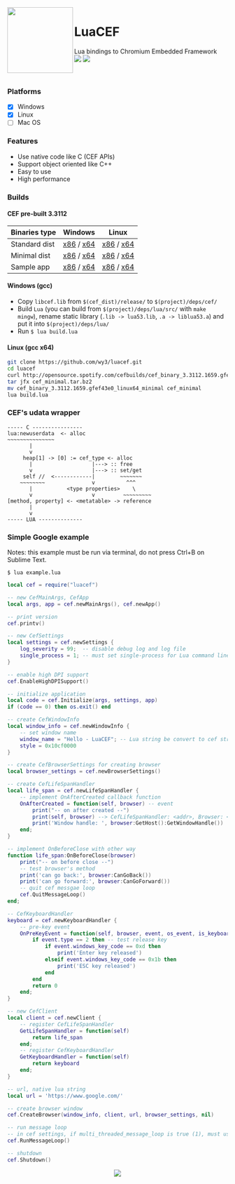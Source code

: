 <img align="left" src="https://github.com/wy3/luacef/raw/master/lcf.png?raw=true" width="150px">
<h1>LuaCEF</h1>
<p>
    Lua bindings to Chromium Embedded Framework
    <br>
    <img src="https://img.shields.io/badge/lua-5.1+-brightgreen.svg">
    <img src="https://img.shields.io/badge/cef-3.3112/chr60-blue.svg">
</p>

<br>

### Platforms
- [x] Windows
- [x] Linux
- [ ] Mac OS

### Features
- Use native code like C (CEF APIs)
- Support object oriented like C++
- Easy to use
- High performance

### Builds

#### CEF pre-built 3.3112

 Binaries type| Windows | Linux
--|--|--
Standard dist | [x86](http://opensource.spotify.com/cefbuilds/cef_binary_3.3112.1659.gfef43e0_windows32.tar.bz2) / [x64](http://opensource.spotify.com/cefbuilds/cef_binary_3.3112.1659.gfef43e0_windows64.tar.bz2) | [x86](http://opensource.spotify.com/cefbuilds/cef_binary_3.3112.1659.gfef43e0_linux32.tar.bz2) / [x64](http://opensource.spotify.com/cefbuilds/cef_binary_3.3112.1659.gfef43e0_linux64.tar.bz2)
Minimal dist | [x86](http://opensource.spotify.com/cefbuilds/cef_binary_3.3112.1659.gfef43e0_windows32_minimal.tar.bz2) / [x64](http://opensource.spotify.com/cefbuilds/cef_binary_3.3112.1659.gfef43e0_windows64_minimal.tar.bz2) | [x86](http://opensource.spotify.com/cefbuilds/cef_binary_3.3112.1659.gfef43e0_linux32_minimal.tar.bz2) / [x64](http://opensource.spotify.com/cefbuilds/cef_binary_3.3112.1659.gfef43e0_linux64_minimal.tar.bz2)
Sample app | [x86](http://opensource.spotify.com/cefbuilds/cef_binary_3.3112.1659.gfef43e0_windows32_client.tar.bz2) / [x64](http://opensource.spotify.com/cefbuilds/cef_binary_3.3112.1659.gfef43e0_windows64_client.tar.bz2) | [x86](http://opensource.spotify.com/cefbuilds/cef_binary_3.3112.1659.gfef43e0_linux32_client.tar.bz2) / [x64](http://opensource.spotify.com/cefbuilds/cef_binary_3.3112.1659.gfef43e0_linux64_client.tar.bz2)

#### Windows (gcc)
- Copy `libcef.lib` from `$(cef_dist)/release/` to `$(project)/deps/cef/`
- Build `Lua` (you can build from `$(project)/deps/lua/src/` with `make mingw`), rename static library (`.lib -> lua53.lib`, `.a -> liblua53.a`) and put it into `$(project)/deps/lua/`
- Run `$ lua build.lua`

#### Linux (gcc x64)

```bash
git clone https://github.com/wy3/luacef.git
cd luacef
curl http://opensource.spotify.com/cefbuilds/cef_binary_3.3112.1659.gfef43e0_linux64_minimal.tar.bz2 --output cef_minimal.tar.bz2
tar jfx cef_minimal.tar.bz2
mv cef_binary_3.3112.1659.gfef43e0_linux64_minimal cef_minimal
lua build.lua
```

### CEF's udata wrapper

```
----- C ----------------
lua:newuserdata  <- alloc
~~~~~~~~~~~~~~~
       |
       v
     heap[1] -> [0] := cef_type <- alloc
       |                   |---> :: free
       v                   |---> :: set/get
     self //  <------------|        ~~~~~~~
    ~~~~~~~~               v          ^^^
       |           <type properties>    \
       v                   v         ~~~~~~~~~
[method, property] <- <metatable> -> reference
       |
       v
----- LUA --------------
```

### Simple Google example

Notes: this example must be run via terminal, do not press Ctrl+B on Sublime Text.
```
$ lua example.lua
```

```lua
local cef = require("luacef")

-- new CefMainArgs, CefApp
local args, app = cef.newMainArgs(), cef.newApp() 

-- print version
cef.printv()

-- new CefSettings
local settings = cef.newSettings {
    log_severity = 99;  -- disable debug log and log file       
    single_process = 1; -- must set single-process for Lua command line 
}

-- enable high DPI support
cef.EnableHighDPISupport()

-- initialize application
local code = cef.Initialize(args, settings, app)
if (code == 0) then os.exit() end

-- create CefWindowInfo
local window_info = cef.newWindowInfo {
    -- set window name
    window_name = "Hello - LuaCEF"; -- Lua string be convert to cef string, accept unicode
    style = 0x10cf0000
}

-- create CefBrowserSettings for creating browser
local browser_settings = cef.newBrowserSettings()

-- create CefLifeSpanHandler
local life_span = cef.newLifeSpanHandler {
    -- implement OnAfterCreated callback function
    OnAfterCreated = function(self, browser) -- event
        print("-- on after created --")
        print(self, browser) --> CefLifeSpanHandler: <addr>, Browser: <addr>
        print('Window handle: ', browser:GetHost():GetWindowHandle())
    end;
}

-- implement OnBeforeClose with other way
function life_span:OnBeforeClose(browser)
    print("-- on before close --")
    -- test browser's method
    print('can go back:', browser:CanGoBack())
    print('can go forward:', browser:CanGoForward())
    -- quit cef messgae loop
    cef.QuitMessageLoop()
end;

-- CefKeyboardHandler
keyboard = cef.newKeyboardHandler {
    -- pre-key event
    OnPreKeyEvent = function(self, browser, event, os_event, is_keyboard_shortcut)
        if event.type == 2 then -- test release key
            if event.windows_key_code == 0xd then
                print('Enter key released')
            elseif event.windows_key_code == 0x1b then
                print('ESC key released')
            end
        end
        return 0
    end;
}

-- new CefClient
local client = cef.newClient {
    -- register CefLifeSpanHandler
    GetLifeSpanHandler = function(self) 
        return life_span
    end;
    -- register CefKeyboardHandler
    GetKeyboardHandler = function(self)
        return keyboard
    end;
}

-- url, native lua string
local url = 'https://www.google.com/'

-- create browser window
cef.CreateBrowser(window_info, client, url, browser_settings, nil)

-- run message loop
-- in cef settings, if multi_threaded_message_loop is true (1), must use window message loop
cef.RunMessageLoop()

-- shutdown
cef.Shutdown()
```

<p align="center">
<img src="https://i.imgur.com/GAro1wL.png">
</p>
